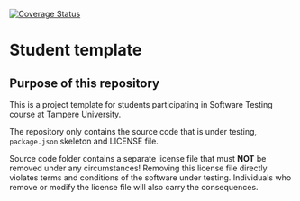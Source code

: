 [![Coverage Status](https://coveralls.io/repos/github/Moppa5/COMP.SE.200-2020-assignment/badge.svg?branch=master)](https://coveralls.io/github/Moppa5/COMP.SE.200-2020-assignment?branch=master)

# Student template

## Purpose of this repository

This is a project template for students participating in Software Testing course
at Tampere University.

The repository only contains the source code that is under testing, `package.json` skeleton
and LICENSE file.

Source code folder contains a separate license file that must **NOT** be removed under any circumstances!
Removing this license file directly violates terms and conditions of the software under testing.
Individuals who remove or modify the license file will also carry the consequences.
